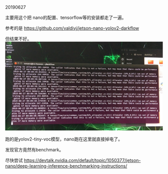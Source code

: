 20190627

主要用这个把 nano的配置、tensorflow等的安装都走了一遍。

参考的是
https://github.com/valdivj/jetson-nano-yolov2-darkflow

但结果不好。
<img src="./imgs/nano-memory.jpg">

跑的是yolov2-tiny-voc模型，nano跑在这里就直接掉电了。


发现官方竟然有benchmark。

尽快尝试
https://devtalk.nvidia.com/default/topic/1050377/jetson-nano/deep-learning-inference-benchmarking-instructions/
